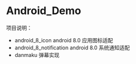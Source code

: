 # Android_Demo

项目说明：
- android_8_icon android 8.0 应用图标适配
- android_8_notification android 8.0 系统通知适配
- danmaku 弹幕实现

